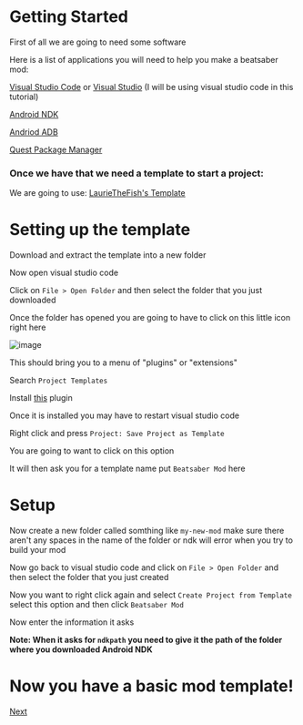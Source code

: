# Getting Started

First of all we are going to need some software

Here is a list of applications you will need to help you make a beatsaber mod:

[Visual Studio Code](https://code.visualstudio.com/) or [Visual Studio](https://visualstudio.microsoft.com/) (I will be using visual studio code in this tutorial)

[Android NDK](https://developer.android.com/ndk/downloads)

[Andriod ADB](https://developer.android.com/studio/releases/platform-tools)

[Quest Package Manager](https://github.com/sc2ad/questpackagemanager)

### Once we have that we need a template to start a project:

We are going to use: [LaurieTheFish's Template](https://github.com/Lauriethefish/quest-mod-template)

# Setting up the template
<a id="template"></a>

Download and extract the template into a new folder

Now open visual studio code

Click on `File > Open Folder` and then select the folder that you just downloaded

Once the folder has opened you are going to have to click on this little icon right here

![image](https://user-images.githubusercontent.com/57566773/132739318-647a99b5-bea6-4063-8d3f-94ed34feb510.png)

This should bring you to a menu of "plugins" or "extensions"

Search `Project Templates`

Install [this](https://marketplace.visualstudio.com/items?itemName=cantonios.project-templates) plugin

Once it is installed you may have to restart visual studio code

Right click and press `Project: Save Project as Template`

You are going to want to click on this option

It will then ask you for a template name put `Beatsaber Mod` here

# Setup
<a id="setup"></a>

Now create a new folder called somthing like `my-new-mod` make sure there aren't any spaces in the name of the folder or ndk will error when you try to build your mod

Now go back to visual studio code and click on `File > Open Folder` and then select the folder that you just created

Now you want to right click again and select `Create Project from Template` select this option and then click `Beatsaber Mod`

Now enter the information it asks

**Note: When it asks for `ndkpath` you need to give it the path of the folder where you downloaded Android NDK**

# Now you have a basic mod template!

[Next](./starting-coding)
